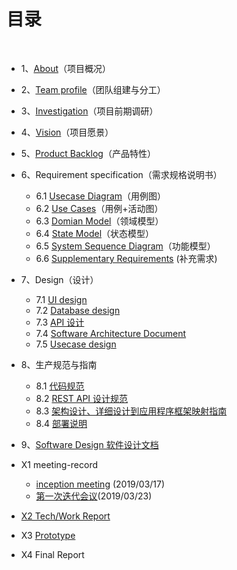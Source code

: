 # [](#TOC)目录

&nbsp;&nbsp; 

* 1、[About](01-about)（项目概况）
* 2、[Team profile](02-team-profile)（团队组建与分工）
* 3、[Investigation](03-investigation)（项目前期调研）
* 4、[Vision](04-vision)（项目愿景）
* 5、[Product Backlog](05-product-backlog)（产品特性）
* 6、Requirement specification（需求规格说明书）
    - 6.1 [Usecase Diagram](06-requirement-specification-1)（用例图）
    - 6.2 [Use Cases](06-requirement-specification-2)（用例+活动图）
    - 6.3 [Domian Model](06-requirement-specification-3)（领域模型）
    - 6.4 [State Model](06-requirement-specification-4)（状态模型）
    - 6.5 [System Sequence Diagram](06-requirement-specification-5)（功能模型）
    - 6.6 [Supplementary Requirements](06-requirement-specification-6) (补充需求)
* 7、Design（设计）
    - 7.1 [UI design](07-design-1)
    - 7.2 [Database design](07-design-2)
    - 7.3 [API 设计](07-design-3)
    - 7.4 [Software Architecture Document](07-design-4)
    - 7.5 [Usecase design](07-design-5)
* 8、生产规范与指南
    - 8.1 [代码规范](08-code-rules-and-guide-1)
    - 8.2 [REST API 设计规范](08-code-rules-and-guide-2)
    - 8.3 [架构设计、详细设计到应用程序框架映射指南](08-code-rules-and-guide-3)
    - 8.4 [部署说明](08-code-rules-and-guide-4)
* 9、[Software Design 软件设计文档](09-software-design)
* X1 meeting-record
    - [inception meeting](X1-meeting-record0) (2019/03/17)
    - [第一次迭代会议](X1-meeting-record1)(2019/03/23)
  
* [X2 Tech/Work Report](X2-tech-work-report)

* X3 [Prototype](http://47.101.209.167)
    
* X4 Final Report
